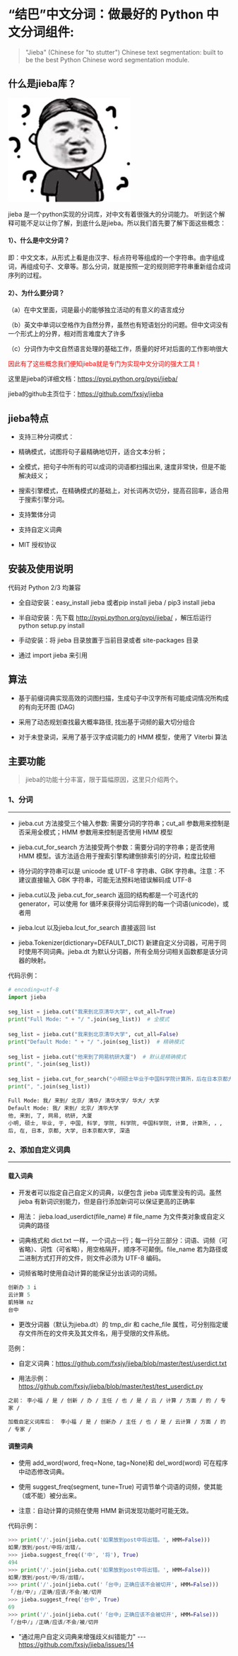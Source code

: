 
# “结巴”中文分词：做最好的 Python 中文分词组件:
>"Jieba" (Chinese for "to stutter") Chinese text segmentation: built to be the best Python Chinese word segmentation module.

## 什么是jieba库？
![Aaron Swartz](https://raw.githubusercontent.com/CSerV/MarkdownPhotos/master/9150e4e5jw1fcbbf6amp6j207p06k3yq.jpg)

jieba 是一个python实现的分词库，对中文有着很强大的分词能力。
听到这个解释可能不足以让你了解，到底什么是jieba。所以我们首先要了解下面这些概念：
#### 1）、什么是中文分词？
即：中文文本，从形式上看是由汉字、标点符号等组成的一个字符串。由字组成词，再组成句子、文章等。那么分词，就是按照一定的规则把字符串重新组合成词序列的过程。

#### 2）、为什么要分词？
（a）在中文里面，词是最小的能够独立活动的有意义的语言成分

（b）英文中单词以空格作为自然分界，虽然也有短语划分的问题。但中文词没有一个形式上的分界，相对而言难度大了许多

（c）分词作为中文自然语言处理的基础工作，质量的好坏对后面的工作影响很大

<font color=red>因此有了这些概念我们便知jieba就是专门为实现中文分词的强大工具！</font>

这里是jieba的详细文档：https://pypi.python.org/pypi/jieba/ 

jieba的github主页位于：https://github.com/fxsjy/jieba

## jieba特点

* 支持三种分词模式：  


* 精确模式，试图将句子最精确地切开，适合文本分析；  


* 全模式，把句子中所有的可以成词的词语都扫描出来, 速度非常快，但是不能解决歧义；  


* 搜索引擎模式，在精确模式的基础上，对长词再次切分，提高召回率，适合用于搜索引擎分词。  


* 支持繁体分词  


* 支持自定义词典  


* MIT 授权协议


## 安装及使用说明

代码对 Python 2/3 均兼容

* 全自动安装：easy_install jieba 或者pip install jieba / pip3 install jieba  


* 半自动安装：先下载 http://pypi.python.org/pypi/jieba/ ，解压后运行 python setup.py install  


* 手动安装：将 jieba 目录放置于当前目录或者 site-packages 目录  


* 通过 import jieba 来引用  




## 算法

* 基于前缀词典实现高效的词图扫描，生成句子中汉字所有可能成词情况所构成的有向无环图 (DAG)  


* 采用了动态规划查找最大概率路径, 找出基于词频的最大切分组合  


* 对于未登录词，采用了基于汉字成词能力的 HMM 模型，使用了 Viterbi 算法  


## 主要功能
>jieba的功能十分丰富，限于篇幅原因，这里只介绍两个。

### 1、分词
***

* jieba.cut 方法接受三个输入参数: 需要分词的字符串；cut_all 参数用来控制是否采用全模式；HMM 参数用来控制是否使用 HMM 模型  


* jieba.cut_for_search 方法接受两个参数：需要分词的字符串；是否使用 HMM 模型。该方法适合用于搜索引擎构建倒排索引的分词，粒度比较细  


* 待分词的字符串可以是 unicode 或 UTF-8 字符串、GBK 字符串。注意：不建议直接输入 GBK 字符串，可能无法预料地错误解码成 UTF-8  


* jieba.cut以及 jieba.cut_for_search 返回的结构都是一个可迭代的 generator，可以使用 for 循环来获得分词后得到的每一个词语(unicode)，或者用  


* jieba.lcut 以及jieba.lcut_for_search 直接返回 list  


* jieba.Tokenizer(dictionary=DEFAULT_DICT) 新建自定义分词器，可用于同时使用不同词典。jieba.dt 为默认分词器，所有全局分词相关函数都是该分词器的映射。  



代码示例：


```python
# encoding=utf-8
import jieba

seg_list = jieba.cut("我来到北京清华大学", cut_all=True)
print("Full Mode: " + "/ ".join(seg_list))  # 全模式

seg_list = jieba.cut("我来到北京清华大学", cut_all=False)
print("Default Mode: " + "/ ".join(seg_list))  # 精确模式

seg_list = jieba.cut("他来到了网易杭研大厦")  # 默认是精确模式
print(", ".join(seg_list))

seg_list = jieba.cut_for_search("小明硕士毕业于中国科学院计算所，后在日本京都大学深造")  # 搜索引擎模式
print(", ".join(seg_list))

```

    Full Mode: 我/ 来到/ 北京/ 清华/ 清华大学/ 华大/ 大学
    Default Mode: 我/ 来到/ 北京/ 清华大学
    他, 来到, 了, 网易, 杭研, 大厦
    小明, 硕士, 毕业, 于, 中国, 科学, 学院, 科学院, 中国科学院, 计算, 计算所, ，, 后, 在, 日本, 京都, 大学, 日本京都大学, 深造
    

### 2、添加自定义词典

***

#### 载入词典

* 开发者可以指定自己自定义的词典，以便包含 jieba 词库里没有的词。虽然 jieba 有新词识别能力，但是自行添加新词可以保证更高的正确率  


* 用法： jieba.load_userdict(file_name) # file_name 为文件类对象或自定义词典的路径  


* 词典格式和 dict.txt 一样，一个词占一行；每一行分三部分：词语、词频（可省略）、词性（可省略），用空格隔开，顺序不可颠倒。file_name 若为路径或二进制方式打开的文件，则文件必须为 UTF-8 编码。  


* 词频省略时使用自动计算的能保证分出该词的词频。  




```python
创新办 3 i
云计算 5
凱特琳 nz
台中
```

* 更改分词器（默认为jieba.dt）的 tmp_dir 和 cache_file 属性，可分别指定缓存文件所在的文件夹及其文件名，用于受限的文件系统。  


范例：
* 自定义词典：https://github.com/fxsjy/jieba/blob/master/test/userdict.txt  
  
  
* 用法示例：https://github.com/fxsjy/jieba/blob/master/test/test_userdict.py  


```
之前： 李小福 / 是 / 创新 / 办 / 主任 / 也 / 是 / 云 / 计算 / 方面 / 的 / 专家 /
```
```
加载自定义词库后：　李小福 / 是 / 创新办 / 主任 / 也 / 是 / 云计算 / 方面 / 的 / 专家 /
```

#### 调整词典

* 使用 add_word(word, freq=None, tag=None)和 del_word(word) 可在程序中动态修改词典。  
  
  
* 使用 suggest_freq(segment, tune=True) 可调节单个词语的词频，使其能（或不能）被分出来。  
  
  
 
* 注意：自动计算的词频在使用 HMM 新词发现功能时可能无效。  


代码示例：


```python
>>> print('/'.join(jieba.cut('如果放到post中将出错。', HMM=False)))
如果/放到/post/中将/出错/。
>>> jieba.suggest_freq(('中', '将'), True)
494
>>> print('/'.join(jieba.cut('如果放到post中将出错。', HMM=False)))
如果/放到/post/中/将/出错/。
>>> print('/'.join(jieba.cut('「台中」正确应该不会被切开', HMM=False)))
「/台/中/」/正确/应该/不会/被/切开
>>> jieba.suggest_freq('台中', True)
69
>>> print('/'.join(jieba.cut('「台中」正确应该不会被切开', HMM=False)))
「/台中/」/正确/应该/不会/被/切开
```

* "通过用户自定义词典来增强歧义纠错能力" --- https://github.com/fxsjy/jieba/issues/14
